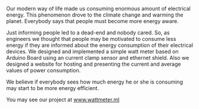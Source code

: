 Our modern way of life made us consuming enormous amount of electrical energy. This phenomenon drove to the climate change and warming the planet. Everybody says that people must become more energy aware.

Just informing people led to a dead-end and nobody cared. So, as engineers we thought that people may be motivated to consume less energy if they are informed about the energy consumption of their electrical devices. We designed and implemented a simple watt meter based on Arduino Board using an current clamp sensor and ethernet shield. Also we designed a website for hosting and presenting the current and average values of power consumption.

We believe if everybody sees  how much energy he or she is consuming may start to be more energy efficient.

You may see our project at www.wattmeter.ml
